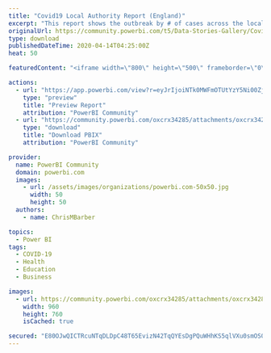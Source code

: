```yaml
---
title: "Covid19 Local Authority Report (England)"
excerpt: "This report shows the outbreak by # of cases across the local authority areas in England. It compares the population in each local authority with the"
originalUrl: https://community.powerbi.com/t5/Data-Stories-Gallery/Covid19-Local-Authority-Report-England/m-p/1024701
type: download
publishedDateTime: 2020-04-14T04:25:00Z
heat: 50

featuredContent: "<iframe width=\"800\" height=\"500\" frameborder=\"0\" src=\"https://app.powerbi.com/view?r=eyJrIjoiNTk0MWFmOTUtYzY5Ni00ZjE3LTk0ZDktOWM0YjgwMDBkNWQyIiwidCI6IjBjNzk5ZDM4LTQ3NjQtNDJiYy1iNGZmLTIzYmViYTljN2ZlMiIsImMiOjh9\"></iframe>"

actions:
  - url: "https://app.powerbi.com/view?r=eyJrIjoiNTk0MWFmOTUtYzY5Ni00ZjE3LTk0ZDktOWM0YjgwMDBkNWQyIiwidCI6IjBjNzk5ZDM4LTQ3NjQtNDJiYy1iNGZmLTIzYmViYTljN2ZlMiIsImMiOjh9"
    type: "preview"
    title: "Preview Report"
    attribution: "PowerBI Community"
  - url: "https://community.powerbi.com/oxcrx34285/attachments/oxcrx34285/DataStoriesGallery/3759/2/Covid19%20Higher%20LA%20Report.pbix"
    type: "download"
    title: "Download PBIX"
    attribution: "PowerBI Community"

provider:
  name: PowerBI Community
  domain: powerbi.com
  images:
    - url: /assets/images/organizations/powerbi.com-50x50.jpg
      width: 50
      height: 50
  authors:
    - name: ChrisMBarber

topics:
  - Power BI
tags:
  - COVID-19
  - Health
  - Education
  - Business

images:
  - url: https://community.powerbi.com/oxcrx34285/attachments/oxcrx34285/DataStoriesGallery/3759/1/covid19.jpg
    width: 960
    height: 760
    isCached: true

secured: "E80OJwQICTRcuNTqDLDpC48T65EvizN42TqQYEsDgPQuWHhKS5qlVXu0smOS0cA5Vbu0g00FGJskF4f87WHNKQYYHAwFg9VD1cIggVb9UgfKN3NEFI9apgS4EIhSQZK+nv+4MqllF115G3E2f8ILcqZVQC02mZvo9tAKPqxYp1x6pXtmefr0sVd7VnfeIsk5A+wJTSQZhbHQqYQ/c4yRoRXb230kC3ZkmzGSN3ZGlrkbOQXDjucVuv2FgvxFXufiQBdTy1H11aRikKY1N1lB6UiRD2TDjcTUstCBP2LjV2cMiQk1tPXYacNaIm3wQlLMF46KMyvK5CZy++YGangTCZXa6D98ML7BO/3RAImXapQiG8y3Bz6YXpQDkQ1cYSkXdf7uvzscD7k2SuYsmV4umXa6pvrf+qzrqp6CXVecBliuWrq7B+3djEzbPkMHhdR9;Q3UlquOPQSj35GB1tadQGg=="
---
```


